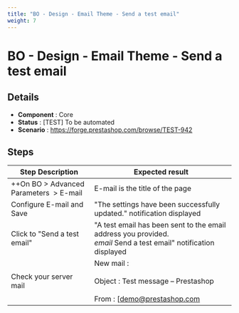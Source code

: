 ```yaml
---
title: "BO - Design - Email Theme - Send a test email"
weight: 7
---
```


# BO - Design - Email Theme - Send a test email
## Details
* **Component** : Core
* **Status** : [TEST] To be automated
* **Scenario** : https://forge.prestashop.com/browse/TEST-942

## Steps
| Step Description | Expected result |
| ----- | ----- |
| ++On BO > Advanced Parameters  > E-mail | E-mail is the title of the page |
| Configure E-mail and Save | "The settings have been successfully updated." notification displayed |
| Click to "Send a test email" | "A test email has been sent to the email address you provided.<br>_email_ Send a test email" notification displayed |
| Check your server mail | New mail :<br><br>Object : Test message – Prestashop<br><br>From : [demo@prestashop.com|mailto:demo@prestashop.com]<br><br>To : [demo@prestashop.com|mailto:demo@prestashop.com]<br><br>Message : This is a test message. Your server is now configured to send email. |
